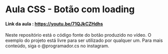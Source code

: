 # Aula CSS - Botão com loading

#### Link da aula : https://youtu.be/71QJkCZHdhs

Neste repositório está o código fonte do botão produzido no vídeo.
O exemplo do projeto está livre para ser utilizado por qualquer um.
Para mais conteúdo, siga o @programador.cs no instagram.

